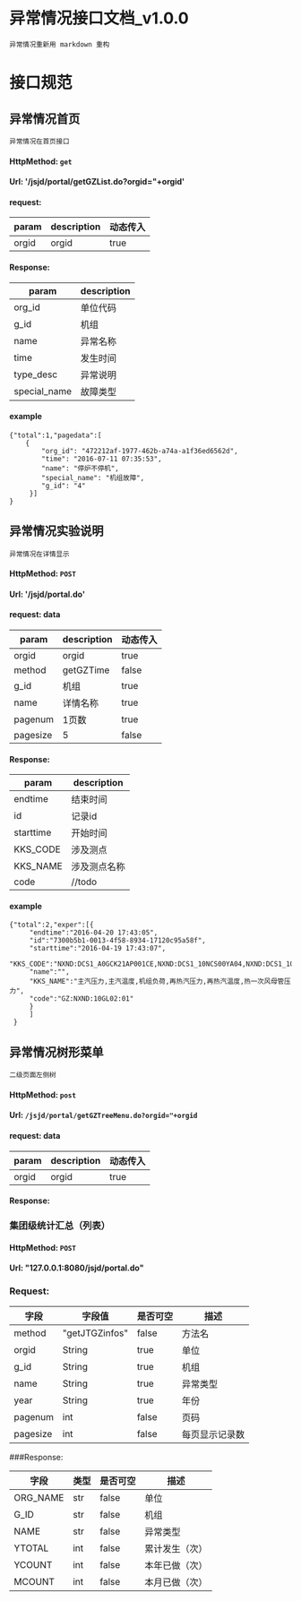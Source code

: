 # 异常情况接口文档_v1.0.0

    异常情况重新用 markdown 重构 
    
# 接口规范

## 异常情况首页
    异常情况在首页接口
> 
#### HttpMethod: `get`
#### Url: '/jsjd/portal/getGZList.do?orgid="+orgid'
#### request: 
param      | description        | 动态传入
-----------|--------------------|---------
orgid      | orgid              | true
#### Response:      
param        | description
-------------|---------------
org_id       | 单位代码
g_id         | 机组
name         | 异常名称
time         | 发生时间
type_desc    | 异常说明
special_name | 故障类型
#### example 
    {"total":1,"pagedata":[
        {
            "org_id": "472212af-1977-462b-a74a-a1f36ed6562d",
            "time": "2016-07-11 07:35:53",
            "name": "停炉不停机",
            "special_name": "机组故障",
            "g_id": "4"
         }]
    }

## 异常情况实验说明
    异常情况在详情显示
> 
#### HttpMethod: `POST`
#### Url: '/jsjd/portal.do'
#### request: data
param      | description        | 动态传入
-----------|--------------------|---------
orgid      | orgid              | true
method     | getGZTime          | false
g_id       | 机组                | true
name       | 详情名称            | true
pagenum    |    1页数           | true
pagesize   |    5               | false

#### Response:      
param        | description
-------------|---------------
endtime      | 结束时间
id           | 记录id
starttime    | 开始时间
KKS_CODE     | 涉及测点
KKS_NAME     | 涉及测点名称
code         | //todo
#### example 
    {"total":2,"exper":[{
         "endtime":"2016-04-20 17:43:05",
         "id":"7300b5b1-0013-4f58-8934-17120c95a58f",
         "starttime":"2016-04-19 17:43:07",
         "KKS_CODE":"NXND:DCS1_A0GCK21AP001CE,NXND:DCS1_10NCS00YA04,NXND:DCS1_10CBD01AI003,NXND:DCS1_HRHP,NXND:DCS1_HRHT,NXND:DCS1_PAPRESS",
         "name":"",
         "KKS_NAME":"主汽压力,主汽温度,机组负荷,再热汽压力,再热汽温度,热一次风母管压力",
         "code":"GZ:NXND:10GL02:01"
         }
         ]
     } 

## 异常情况树形菜单
    二级页面左侧树
> 
#### HttpMethod: `post`
#### Url: `/jsjd/portal/getGZTreeMenu.do?orgid="+orgid`
#### request: data
param      | description        | 动态传入
-----------|--------------------|---------
orgid      | orgid              | true
#### Response:      





### 集团级统计汇总（列表） ###

#### HttpMethod: `POST`
#### Url: "127.0.0.1:8080/jsjd/portal.do"
### Request:
  字段          | 字段值         |是否可空 |描述  |
-------------   | -------------|--------|------|
method    | "getJTGZinfos" |false|方法名
orgid     |      String    |true|单位
g_id      |      String    |true|机组
name      |      String    |true|异常类型
year      |      String    |true|年份
pagenum   |      int       |false|页码
pagesize  |      int       |false| 每页显示记录数  

###Response:

  字段          | 类型         |是否可空 | 描述  |
-------------   | -------------|--------|------|
ORG_NAME        |str           |false    |单位
G_ID            |str           |false    |机组
NAME            |str           |false    |异常类型
YTOTAL          |int           |false    |累计发生（次）
YCOUNT          |int           |false    |本年已做（次）
MCOUNT          |int           |false    |本月已做（次）
